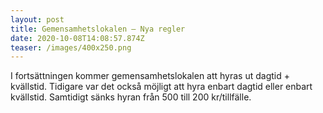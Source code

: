 ```yaml
---
layout: post
title: Gemensamhetslokalen – Nya regler
date: 2020-10-08T14:08:57.874Z
teaser: /images/400x250.png
---
```

I fortsättningen kommer gemensamhetslokalen att hyras ut dagtid + kvällstid. Tidigare var det också möjligt att hyra enbart dagtid eller enbart kvällstid. Samtidigt sänks hyran från 500 till 200 kr/tillfälle. 